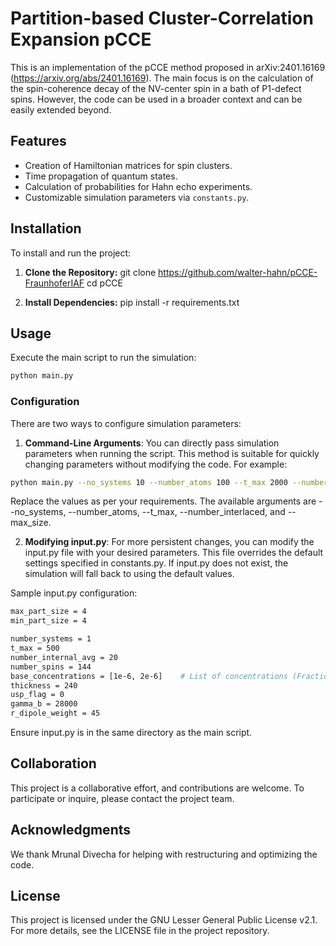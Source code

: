 
# Partition-based Cluster-Correlation Expansion pCCE

This is an implementation of the pCCE method proposed in arXiv:2401.16169 (https://arxiv.org/abs/2401.16169). The main focus is on the calculation of the spin-coherence decay of the NV-center spin in a bath of P1-defect spins. However, the code can be used in a broader context and can be easily extended beyond. 


## Features

- Creation of Hamiltonian matrices for spin clusters.
- Time propagation of quantum states.
- Calculation of probabilities for Hahn echo experiments.
- Customizable simulation parameters via `constants.py`.

## Installation

To install and run the project:

1. **Clone the Repository:**
git clone https://github.com/walter-hahn/pCCE-FraunhoferIAF cd pCCE

2. **Install Dependencies:**
pip install -r requirements.txt

## Usage

Execute the main script to run the simulation:

```bash
python main.py
```
### Configuration
There are two ways to configure simulation parameters:
1. **Command-Line Arguments**: You can directly pass simulation parameters when running the script. This method is suitable for quickly changing parameters without modifying the code. For example:

```bash
python main.py --no_systems 10 --number_atoms 100 --t_max 2000 --number_interlaced 5 --max_size 20
```
Replace the values as per your requirements. The available arguments are --no_systems, --number_atoms, --t_max, --number_interlaced, and --max_size.

2. **Modifying input.py**: For more persistent changes, you can modify the input.py file with your desired parameters. This file overrides the default settings specified in constants.py. If input.py does not exist, the simulation will fall back to using the default values.

Sample input.py configuration:
```bash
max_part_size = 4    
min_part_size = 4    

number_systems = 1  
t_max = 500
number_internal_avg = 20  
number_spins = 144      
base_concentrations = [1e-6, 2e-6]    # List of concentrations (Fraction of atoms replaced by defects)
thickness = 240
usp_flag = 0  
gamma_b = 28000 
r_dipole_weight = 45
```
Ensure input.py is in the same directory as the main script.

## Collaboration
This project is a collaborative effort, and contributions are welcome. To participate or inquire, please contact the project team.

## Acknowledgments
We thank Mrunal Divecha for helping with restructuring and optimizing the code. 

## License
This project is licensed under the GNU Lesser General Public License v2.1. For more details, see the LICENSE file in the project repository.



